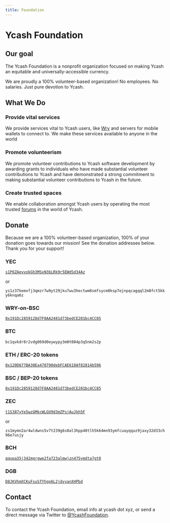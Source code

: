 ```yaml
---
title: Foundation
---
```


# Ycash Foundation

## Our goal

The Ycash Foundation is a nonprofit organization focused on making
Ycash an equitable and universally-accessible currency.

We are proudly a 100% volunteer-based organization! No employees. No
salaries. Just pure devotion to Ycash.


## What We Do

### Provide vital services

We provide services vital to Ycash users, like [Wry](/wry) and servers for mobile wallets to connect to. We make these services available to anyone in the world

### Promote volunteerism

We promote volunteer contributions to Ycash software development by awarding grants
to individuals who have made substantial volunteer contributions to Ycash and have demonstrated
a strong commitment to making substantial volunteer contributions to Ycash in the future.

### Create trusted spaces

We enable collaboration amongst Ycash users by operating the most trusted [forums](/forums) in the world of Ycash.

## Donate

Because we are a 100% volunteer-based organization, 100% of
your donation goes towards our mission! See the donation addresses below. Thank you for your support!

### YEC

[`s1P6ZAeyvokGh3MSxN3bLRk9r5EWdSd34Az`](https://yecblockexplorer.com/address/s1P6ZAeyvokGh3MSxN3bLRk9r5EWdSd34Az)

or

`ys1z37kemxfj3qmzr7w9yt29jku7wu3hectwm8smfsycm0ksp7ejnpqcagqql2m8fct5kky6knqa6z`

### WRY-on-BSC

[`0x191Dc2859128d7F8AA2481d73bedCE201bc4CC85`](https://bscscan.com/address/0x191Dc2859128d7F8AA2481d73bedCE201bc4CC85)

### BTC

`bc1qvkdr8r2vdg069d0eywypy3m0t084p3q5nm2s2p`

### ETH / ERC-20 tokens

[`0x120D677BA30Ea470790debFCAE618Af82814b596`](https://etherscan.io/address/0x120D677BA30Ea470790debFCAE618Af82814b596)

### BSC / BEP-20 tokens

[`0x191Dc2859128d7F8AA2481d73bedCE201bc4CC85`](https://bscscan.com/address/0x191Dc2859128d7F8AA2481d73bedCE201bc4CC85)

### ZEC

[`t1S387yYe5wzGMkcWLGU9d3mZPsjAuJkh5F`](https://explorer.zcha.in/accounts/t1S387yYe5wzGMkcWLGU9d3mZPsjAuJkh5F)

or

`zs1mymn2ar4wldwns5v7t239g6s0al3hpp40tlh5k64mn93ymfcuayqquz9jaxy32d33ch96e7usjy`

### BCH

[`qqupa35j342mgrgwe2fa723almwjzn475ymdta7gt0`](https://blockchair.com/bitcoin-cash/address/qqupa35j342mgrgwe2fa723almwjzn475ymdta7gt0)

### DGB

[`D8JKVhmXCKuFsuSfYhgp6L2jdvyanXHPbd`](https://digiexplorer.info/address/D8JKVhmXCKuFsuSfYhgp6L2jdvyanXHPbd)

## Contact

To contact the Ycash Foundation, email info at ycash dot xyz, or send a direct message via Twitter to [@YcashFoundation](https://twitter.com/YcashFoundation).

